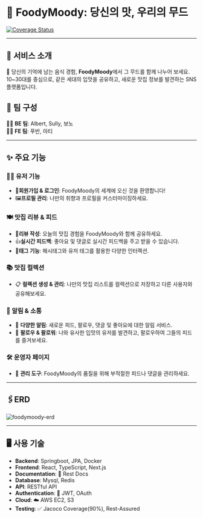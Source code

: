 # 🍴 **FoodyMoody**: 당신의 맛, 우리의 무드

[![Coverage Status](https://coveralls.io/repos/github/foody-moody/foodymoody/badge.svg?branch=dev-be)](https://coveralls.io/github/foody-moody/foodymoody)

---

## 📘 서비스 소개

🍝 당신의 기억에 남는 음식 경험, **FoodyMoody**에서 그 무드를 함께 나누어 보세요. 10~30대를 중심으로, 같은 세대의 입맛을 공유하고, 새로운 맛집 정보를 발견하는 SNS 플랫폼입니다.

## 🍻 팀 구성

👩‍💻 **BE 팀**: Albert, Sully, 보노  
👨‍💻 **FE 팀**: 푸반, 아티

---

## ✨ 주요 기능

### 🙋‍♂️ 유저 기능

- 🎉**회원가입 & 로그인**:  FoodyMoody의 세계에 오신 것을 환영합니다!
- 🖼️**프로필 관리**:  나만의 취향과 프로필을 커스터마이징하세요.

### 🍽️ 맛집 리뷰 & 피드

- 📝**리뷰 작성**:  오늘의 맛집 경험을 FoodyMoody와 함께 공유하세요.
- 👍**실시간 피드백**:  좋아요 및 댓글로 실시간 피드백을 주고 받을 수 있습니다.
- 🔖**태그 기능**:  해시태그와 유저 태그를 활용한 다양한 인터랙션.

### 📚 맛집 컬렉션

- 📋 **컬렉션 생성 & 관리**: 나만의 맛집 리스트를 컬렉션으로 저장하고 다른 사용자와 공유해보세요.

### 📣 알림 & 소통

- 🚀 **다양한 알림**: 새로운 피드, 팔로우, 댓글 및 좋아요에 대한 알림 서비스.
- 🤝 **팔로우 & 팔로워**: 나와 유사한 입맛의 유저를 발견하고, 팔로우하여 그들의 피드를 즐겨보세요.

### 🛠️ 운영자 페이지

- 🔧 **관리 도구**: FoodyMoody의 품질을 위해 부적절한 피드나 댓글을 관리하세요.

---

## 🖇️ERD

![foodymoody-erd](https://github.com/foody-moody/foodymoody/assets/99056666/c1677106-ae5c-4d5f-bcd1-6bcee86067f5)

---

## 🖥 사용 기술

- **Backend**: Springboot, JPA, Docker
- **Frontend**: React, TypeScript, Next.js
- **Documentation**: 📄 Rest Docs
- **Database**: Mysql, Redis
- **API**: RESTful API
- **Authentication**: 🔐 JWT, OAuth
- **Cloud**: ☁️ AWS EC2, S3
- **Testing**: ✅ Jacoco Coverage(90%), Rest-Assured
